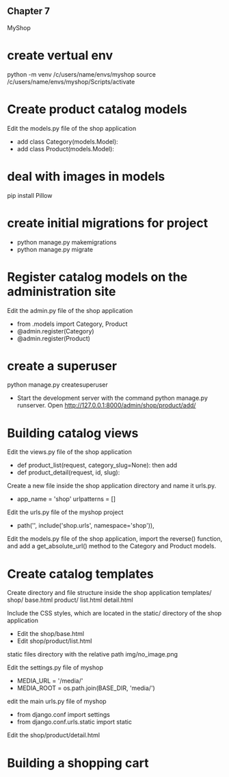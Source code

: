 ## Chapter 7

MyShop
# create vertual env
python -m venv /c/users/name/envs/myshop
source /c/users/name/envs/myshop/Scripts/activate

# Create product catalog models
Edit the models.py file of the shop application
- add class Category(models.Model):
- add class Product(models.Model):

# deal with images in models
pip install Pillow

# create initial migrations for project
- python manage.py makemigrations
- python manage.py migrate 

# Register catalog models on the administration site
Edit the admin.py file of the shop application
- from .models import Category, Product
- @admin.register(Category)
- @admin.register(Product)

# create a superuser
python manage.py createsuperuser

- Start the development server with the command python manage.py runserver.
Open http://127.0.0.1:8000/admin/shop/product/add/

# Building catalog views
Edit the views.py file of the shop application
- def product_list(request, category_slug=None):
then add
- def product_detail(request, id, slug):

Create a new file inside the shop application directory and name it urls.py.
- app_name = 'shop'
  urlpatterns = []

Edit the urls.py file of the myshop project
- path('', include('shop.urls', namespace='shop')),

Edit the models.py file of the shop application, import the reverse() function,
and add a get_absolute_url() method to the Category and Product models.

# Create catalog templates
Create directory and file structure inside the shop application
templates/
   shop/
        base.html
        product/
            list.html
            detail.html

Include the CSS styles, which are located in the static/ directory of the
shop application 
- Edit the shop/base.html
- Edit shop/product/list.html 

static files directory with the relative path img/no_image.png

Edit the settings.py file of myshop
- MEDIA_URL = '/media/'
- MEDIA_ROOT = os.path.join(BASE_DIR, 'media/')

edit the main urls.py file of myshop
- from django.conf import settings
- from django.conf.urls.static import static

Edit the shop/product/detail.html

# Building a shopping cart
